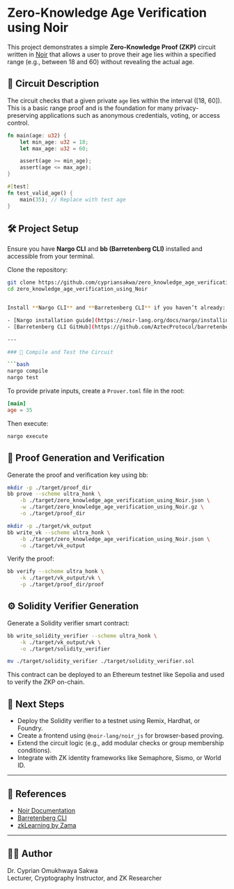 # Zero-Knowledge Age Verification using Noir

This project demonstrates a simple **Zero-Knowledge Proof (ZKP)** circuit written in [Noir](https://noir-lang.org/) that allows a user to prove their age lies within a specified range (e.g., between 18 and 60) without revealing the actual age.

## 📜 Circuit Description

The circuit checks that a given private `age` lies within the interval \([18, 60]\). This is a basic range proof and is the foundation for many privacy-preserving applications such as anonymous credentials, voting, or access control.

```rust
fn main(age: u32) {
    let min_age: u32 = 18;
    let max_age: u32 = 60;

    assert(age >= min_age);
    assert(age <= max_age);
}

#[test]
fn test_valid_age() {
    main(35); // Replace with test age
}
```
## 🛠️ Project Setup

Ensure you have **Nargo CLI** and **bb (Barretenberg CLI)** installed and accessible from your terminal.

Clone the repository:

```bash
git clone https://github.com/cypriansakwa/zero_knowledge_age_verification_using_Noir.git
cd zero_knowledge_age_verification_using_Noir


Install **Nargo CLI** and **Barretenberg CLI** if you haven’t already:

- [Nargo installation guide](https://noir-lang.org/docs/nargo/installing-nargo)
- [Barretenberg CLI GitHub](https://github.com/AztecProtocol/barretenberg)

---

### 🧪 Compile and Test the Circuit

```bash
nargo compile
nargo test
```
To provide private inputs, create a `Prover.toml` file in the root:
```toml
[main]
age = 35
```
Then execute:
```bash
nargo execute
```
## 🔐 Proof Generation and Verification
Generate the proof and verification key using bb:
```bash
mkdir -p ./target/proof_dir
bb prove --scheme ultra_honk \
    -b ./target/zero_knowledge_age_verification_using_Noir.json \
    -w ./target/zero_knowledge_age_verification_using_Noir.gz \
    -o ./target/proof_dir

mkdir -p ./target/vk_output
bb write_vk --scheme ultra_honk \
    -b ./target/zero_knowledge_age_verification_using_Noir.json \
    -o ./target/vk_output
```
Verify the proof:
```bash
bb verify --scheme ultra_honk \
    -k ./target/vk_output/vk \
    -p ./target/proof_dir/proof
```
## ⚙️ Solidity Verifier Generation
Generate a Solidity verifier smart contract:
```bash
bb write_solidity_verifier --scheme ultra_honk \
    -k ./target/vk_output/vk \
    -o ./target/solidity_verifier

mv ./target/solidity_verifier ./target/solidity_verifier.sol
```
This contract can be deployed to an Ethereum testnet like Sepolia and used to verify the ZKP on-chain.
## 🚀 Next Steps

- Deploy the Solidity verifier to a testnet using Remix, Hardhat, or Foundry.
- Create a frontend using `@noir-lang/noir_js` for browser-based proving.
- Extend the circuit logic (e.g., add modular checks or group membership conditions).
- Integrate with ZK identity frameworks like Semaphore, Sismo, or World ID.

---

## 📘 References

- [Noir Documentation](https://noir-lang.org/docs)
- [Barretenberg CLI](https://github.com/AztecProtocol/barretenberg)
- [zkLearning by Zama](https://github.com/zama-ai/zk-learning)

---

## 🧑‍💻 Author

Dr. Cyprian Omukhwaya Sakwa  
Lecturer, Cryptography Instructor, and ZK Researcher

